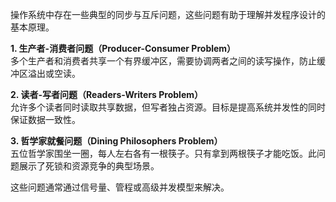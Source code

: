 操作系统中存在一些典型的同步与互斥问题，这些问题有助于理解并发程序设计的基本原理。

**1. 生产者-消费者问题（Producer-Consumer Problem）**  
多个生产者和消费者共享一个有界缓冲区，需要协调两者之间的读写操作，防止缓冲区溢出或空读。

**2. 读者-写者问题（Readers-Writers Problem）**  
允许多个读者同时读取共享数据，但写者独占资源。目标是提高系统并发性的同时保证数据一致性。

**3. 哲学家就餐问题（Dining Philosophers Problem）**  
五位哲学家围坐一圈，每人左右各有一根筷子。只有拿到两根筷子才能吃饭。此问题展示了死锁和资源竞争的典型场景。

这些问题通常通过信号量、管程或高级并发模型来解决。